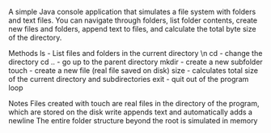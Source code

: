 A simple Java console application that simulates a file system with folders and text files.
You can navigate through folders, list folder contents, create new files and folders, append text to files, and calculate the total byte size of the directory.

Methods
ls - List files and folders in the current directory \n
cd <folderName> - change the directory 
cd .. - go up to the parent directory
mkdir <folderName> - create a new subfolder
touch <fileName> - create a new file (real file saved on disk)
size - calculates total size of the current directory and subdirectories
exit - quit out of the program loop

Notes
Files created with touch are real files in the directory of the program, which are stored on the disk
write appends text and automatically adds a newline
The entire folder structure beyond the root is simulated in memory
